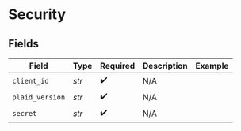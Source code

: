# Security


## Fields

| Field              | Type               | Required           | Description        | Example            |
| ------------------ | ------------------ | ------------------ | ------------------ | ------------------ |
| `client_id`        | *str*              | :heavy_check_mark: | N/A                |                    |
| `plaid_version`    | *str*              | :heavy_check_mark: | N/A                |                    |
| `secret`           | *str*              | :heavy_check_mark: | N/A                |                    |